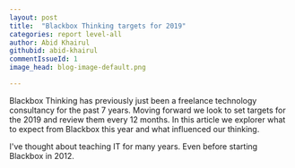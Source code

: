 ```yaml
---
layout: post
title:  "Blackbox Thinking targets for 2019"
categories: report level-all
author: Abid Khairul
githubid: abid-khairul
commentIssueId: 1
image_head: blog-image-default.png

---
```


Blackbox Thinking has previously just been a freelance technology consultancy for the past 7 years. Moving forward we look to set targets for the 2019 and review them every 12 months. In this article we explorer what to expect from Blackbox this year and what influenced our thinking.

I've thought about teaching IT for many years. Even before starting Blackbox in 2012.

